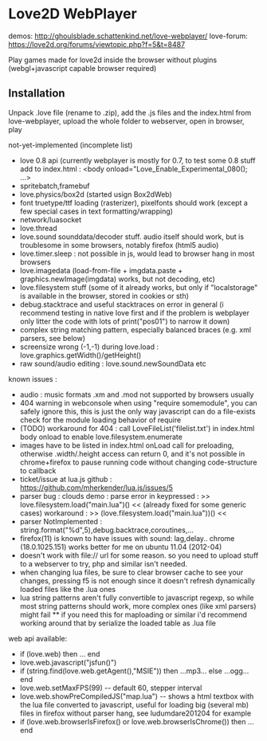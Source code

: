 # Love2D WebPlayer

demos: http://ghoulsblade.schattenkind.net/love-webplayer/
love-forum: https://love2d.org/forums/viewtopic.php?f=5&t=8487

Play games made for love2d inside the browser without plugins (webgl+javascript
capable browser required)

## Installation

Unpack .love file (rename to .zip), add the .js files and the index.html from
love-webplayer, upload the whole folder to webserver, open in browser, play

not-yet-implemented (incomplete list) 
* love 0.8 api (currently webplayer is mostly for 0.7, to test some 0.8 stuff add to index.html : <body onload="Love_Enable_Experimental_080(); ...>
* spritebatch,framebuf
* love.physics/box2d  (started usign Box2dWeb)
* font truetype/ttf loading (rasterizer), pixelfonts should work  (except a few special cases in text formatting/wrapping)
* network/luasocket
* love.thread
* love.sound sounddata/decoder stuff. audio itself should work, but is troublesome in some browsers, notably firefox (html5 audio)
* love.timer.sleep : not possible in js, would lead to browser hang in most browsers
* love.imagedata (load-from-file + imgdata.paste + graphics.newImage(imgdata) works, but not decoding, etc)
* love.filesystem stuff (some of it already works, but only if "localstorage" is available in the browser, stored in cookies or sth)
* debug.stacktrace and useful stacktraces on error in general (i recommend testing in native love first and if the problem is webplayer only litter the code with lots of print("pos01") to narrow it down)
* complex string matching pattern, especially balanced braces (e.g. xml parsers, see below)
* screensize wrong (-1,-1) during love.load : love.graphics.getWidth()/getHeight()
* raw sound/audio editing : love.sound.newSoundData etc

known issues : 
* audio : music formats .xm and .mod not supported by browsers usually
* 404 warning in webconsole when using "require somemodule", you can safely ignore this, this is just the only way javascript can do a file-exists check for the module loading behavior of require
* (TODO) workaround for 404 : call LoveFileList('filelist.txt') in index.html body onload to enable love.filesystem.enumerate
* images have to be listed in index.html onLoad call for preloading, otherwise .width/.height access can return 0, and it's not possible in chrome+firefox to pause running code without changing code-structure to callback
* ticket/issue at lua.js github : https://github.com/mherkender/lua.js/issues/5
* parser bug : clouds demo : parse error in keypressed :  >> love.filesystem.load("main.lua")() << (already fixed for some generic cases) workaround : >> (love.filesystem.load("main.lua"))() <<
* parser NotImplemented : string.format("%d",5),debug.backtrace,coroutines,...
* firefox(11) is known to have issues with sound: lag,delay..   chrome (18.0.1025.151) works better for me on ubuntu 11.04 (2012-04)
* doesn't work with file:// url for some reason. so you need to upload stuff to a webserver to try, php and similar isn't needed.
* when changing lua files, be sure to clear browser cache to see your changes, pressing f5 is not enough since it doesn't refresh dynamically loaded files like the .lua ones
* lua string patterns aren't fully convertible to javascript regexp, so while most string patterns should work, more complex ones (like xml parsers) might fail
** if you need this for maploading or similar i'd recommend working around that by serialize the loaded table as .lua file

web api available:
* if (love.web) then ... end
* love.web.javascript("jsfun()")
* if (string.find(love.web.getAgent(),"MSIE")) then ...mp3... else ...ogg... end
* love.web.setMaxFPS(99) -- default 60, stepper interval
* love.web.showPreCompiledJS("map.lua") -- shows a html textbox with the lua file converted to javascript, useful for loading big (several mb) files in firefox without parser hang, see ludumdare201204 for example
* if (love.web.browserIsFirefox() or love.web.browserIsChrome()) then ... end
